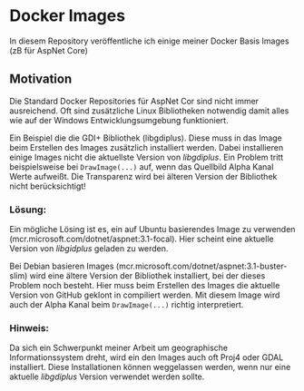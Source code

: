 # Docker Images

In diesem Repository veröffentliche ich einige meiner Docker Basis Images (zB für AspNet Core)

## Motivation

Die Standard Docker Repositories für AspNet Cor sind nicht immer ausreichend. Oft sind zusätzliche Linux Bibliotheken notwendig damit alles wie auf der Windows Entwicklungsumgebung funktioniert.

Ein Beispiel die die GDI+ Bibliothek (libgdiplus). Diese muss in das Image beim Erstellen des Images zusätzlich installiert werden.
Dabei installieren einige Images nicht die aktuellste Version von *libgdiplus*.
Ein Problem tritt beispielsweise bei `DrawImage(...)` auf, wenn das Quellbild Alpha Kanal Werte aufweißt. Die Transparenz
wird bei älteren Version der Bibliothek nicht berücksichtigt! 

### Lösung:
Ein mögliche Lösing ist es, ein auf Ubuntu basierendes Image zu verwenden (mcr.microsoft.com/dotnet/aspnet:3.1-focal). Hier scheint eine aktuelle Version von *libgidplus* geladen zu werden.

Bei Debian basieren Images (mcr.microsoft.com/dotnet/aspnet:3.1-buster-slim) wird eine ältere Version der Bibliothek installiert, bei der dieses Problem noch besteht. Hier muss beim Erstellen des Images die aktuelle Version von GitHub geklont in compiliert werden. Mit diesem Image wird auch der Alpha Kanal beim `DrawImage(...)` richtig interpretiert.

### Hinweis:
Da sich ein Schwerpunkt meiner Arbeit um geographische Informationssystem dreht, wird ein den Images auch oft Proj4 oder GDAL installiert. Diese Installationen können weggelassen werden, wenn nur eine aktuelle *libgdiplus* Version verwendet werden sollte. 

